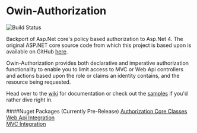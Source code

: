 # Owin-Authorization
![Build Status](https://davidparks8.visualstudio.com/_apis/public/build/definitions/ae37acab-ad85-4e44-8b7c-ff852d94c49d/1/badge)
  
Backport of Asp.Net core's policy based authorization to Asp.Net 4. The original ASP.NET core source code from which this project is based upon is available on GitHub [here]( https://github.com/aspnet/Security).

Owin-Authorization provides both declarative and imperative authorization functionality to enable you to limit access to MVC or Web Api controllers and actions based upon the role or claims an identity contains, and the resource being requested.

Head over to the [wiki](https://github.com/DavidParks8/Owin-Authorization/wiki) for documentation or check out the [samples](https://github.com/DavidParks8/Owin-Authorization/tree/master/samples) if you'd rather dive right in.

####Nuget Packages (Currently Pre-Release)
[Authorization Core Classes](https://www.nuget.org/packages/Microsoft.Owin.Security.Authorization/)  
[Web Api Integration](https://www.nuget.org/packages/Microsoft.Owin.Security.Authorization.WebApi/)  
[MVC Integration](https://www.nuget.org/packages/Microsoft.Owin.Security.Authorization.Mvc/)  

